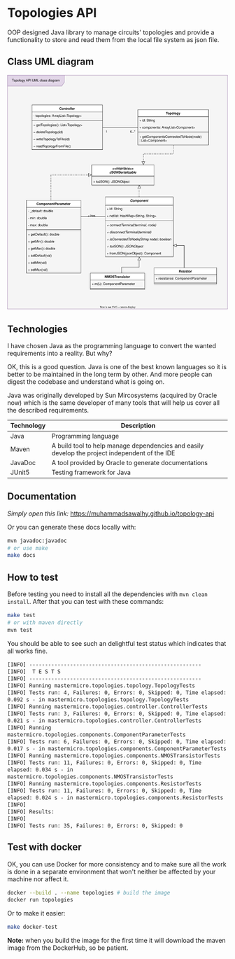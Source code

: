 # Topologies API

OOP designed Java library to manage circuits' topologies and provide a functionality to store and read them from the local file system as json file.

## Class UML diagram

![Class UML diagram](./classes-uml.svg)

## Technologies

I have chosen Java as the programming language to convert the wanted requirements into a reality. But why?

OK, this is a good question. Java is one of the best known languages so it is better to be maintained in the long term by other. And more people can digest the codebase and understand what is going on.

Java was originally developed by Sun Mircosystems (acquired by Oracle now) which is the same developer of many tools that will help us cover all the described requirements.

| Technology | Description                                                                                    |
| ---------- | ---------------------------------------------------------------------------------------------- |
| Java       | Programming language                                                                           |
| Maven      | A build tool to help manage dependencies and easily develop the project independent of the IDE |
| JavaDoc    | A tool provided by Oracle to generate documentations                                           |
| JUnit5     | Testing framework for Java                                                                     |

## Documentation

*Simply open this link:* https://muhammadsawalhy.github.io/topology-api

Or you can generate these docs locally with:

```bash
mvn javadoc:javadoc
# or use make
make docs
```

## How to test

Before testing you need to install all the dependencies with `mvn clean install`. After that you can test with these commands:

```bash
make test
# or with maven directly
mvn test
```

You should be able to see such an delightful test status which indicates that all works fine.

```
[INFO] -------------------------------------------------------
[INFO]  T E S T S
[INFO] -------------------------------------------------------
[INFO] Running mastermicro.topologies.topology.TopologyTests
[INFO] Tests run: 4, Failures: 0, Errors: 0, Skipped: 0, Time elapsed: 0.092 s - in mastermicro.topologies.topology.TopologyTests
[INFO] Running mastermicro.topologies.controller.ControllerTests
[INFO] Tests run: 3, Failures: 0, Errors: 0, Skipped: 0, Time elapsed: 0.021 s - in mastermicro.topologies.controller.ControllerTests
[INFO] Running mastermicro.topologies.components.ComponentParameterTests
[INFO] Tests run: 6, Failures: 0, Errors: 0, Skipped: 0, Time elapsed: 0.017 s - in mastermicro.topologies.components.ComponentParameterTests
[INFO] Running mastermicro.topologies.components.NMOSTransistorTests
[INFO] Tests run: 11, Failures: 0, Errors: 0, Skipped: 0, Time elapsed: 0.034 s - in mastermicro.topologies.components.NMOSTransistorTests
[INFO] Running mastermicro.topologies.components.ResistorTests
[INFO] Tests run: 11, Failures: 0, Errors: 0, Skipped: 0, Time elapsed: 0.024 s - in mastermicro.topologies.components.ResistorTests
[INFO]
[INFO] Results:
[INFO]
[INFO] Tests run: 35, Failures: 0, Errors: 0, Skipped: 0
```

## Test with docker

OK, you can use Docker for more consistency and to make sure all the work is done in a separate environment that won't neither be affected by your machine nor affect it.

```bash
docker --build . --name topologies # build the image
docker run topologies
```

Or to make it easier:

```bash
make docker-test
```

**Note:** when you build the image for the first time it will download the maven image from the DockerHub, so be patient.
